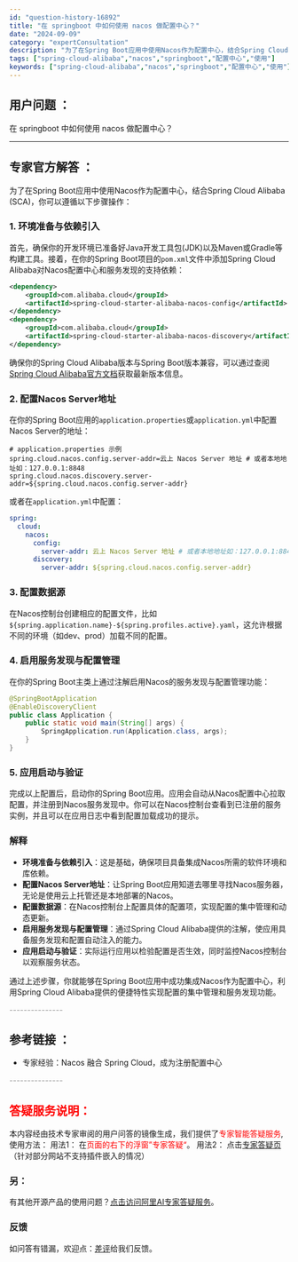 ```yaml
---
id: "question-history-16892"
title: "在 springboot 中如何使用 nacos 做配置中心？"
date: "2024-09-09"
category: "expertConsultation"
description: "为了在Spring Boot应用中使用Nacos作为配置中心，结合Spring Cloud Alibaba (SCA)，你可以遵循以下步骤操作：### 1. 环境准备与依赖引入首先，确保你的开发环境已准备好Java开发工具包(JDK)以及Maven或Gradle等构建工具。接着，在你的Spring "
tags: ["spring-cloud-alibaba","nacos","springboot","配置中心","使用"]
keywords: ["spring-cloud-alibaba","nacos","springboot","配置中心","使用"]
---
```


## 用户问题 ： 
 在 springboot 中如何使用 nacos 做配置中心？  

---------------
## 专家官方解答 ：

为了在Spring Boot应用中使用Nacos作为配置中心，结合Spring Cloud Alibaba (SCA)，你可以遵循以下步骤操作：

### 1. 环境准备与依赖引入

首先，确保你的开发环境已准备好Java开发工具包(JDK)以及Maven或Gradle等构建工具。接着，在你的Spring Boot项目的`pom.xml`文件中添加Spring Cloud Alibaba对Nacos配置中心和服务发现的支持依赖：

```xml
<dependency>
    <groupId>com.alibaba.cloud</groupId>
    <artifactId>spring-cloud-starter-alibaba-nacos-config</artifactId>
</dependency>
<dependency>
    <groupId>com.alibaba.cloud</groupId>
    <artifactId>spring-cloud-starter-alibaba-nacos-discovery</artifactId>
</dependency>
```

确保你的Spring Cloud Alibaba版本与Spring Boot版本兼容，可以通过查阅[Spring Cloud Alibaba官方文档](https://github.com/alibaba/spring-cloud-alibaba/wiki)获取最新版本信息。

### 2. 配置Nacos Server地址

在你的Spring Boot应用的`application.properties`或`application.yml`中配置Nacos Server的地址：

```properties
# application.properties 示例
spring.cloud.nacos.config.server-addr=云上 Nacos Server 地址 # 或者本地地址如：127.0.0.1:8848
spring.cloud.nacos.discovery.server-addr=${spring.cloud.nacos.config.server-addr}
```

或者在`application.yml`中配置：

```yaml
spring:
  cloud:
    nacos:
      config:
        server-addr: 云上 Nacos Server 地址 # 或者本地地址如：127.0.0.1:8848
      discovery:
        server-addr: ${spring.cloud.nacos.config.server-addr}
```

### 3. 配置数据源

在Nacos控制台创建相应的配置文件，比如`${spring.application.name}-${spring.profiles.active}.yaml`，这允许根据不同的环境（如dev、prod）加载不同的配置。

### 4. 启用服务发现与配置管理

在你的Spring Boot主类上通过注解启用Nacos的服务发现与配置管理功能：

```java
@SpringBootApplication
@EnableDiscoveryClient
public class Application {
    public static void main(String[] args) {
        SpringApplication.run(Application.class, args);
    }
}
```

### 5. 应用启动与验证

完成以上配置后，启动你的Spring Boot应用。应用会自动从Nacos配置中心拉取配置，并注册到Nacos服务发现中。你可以在Nacos控制台查看到已注册的服务实例，并且可以在应用日志中看到配置加载成功的提示。

### 解释

- **环境准备与依赖引入**：这是基础，确保项目具备集成Nacos所需的软件环境和库依赖。
- **配置Nacos Server地址**：让Spring Boot应用知道去哪里寻找Nacos服务器，无论是使用云上托管还是本地部署的Nacos。
- **配置数据源**：在Nacos控制台上配置具体的配置项，实现配置的集中管理和动态更新。
- **启用服务发现与配置管理**：通过Spring Cloud Alibaba提供的注解，使应用具备服务发现和配置自动注入的能力。
- **应用启动与验证**：实际运行应用以检验配置是否生效，同时监控Nacos控制台以观察服务状态。

通过上述步骤，你就能够在Spring Boot应用中成功集成Nacos作为配置中心，利用Spring Cloud Alibaba提供的便捷特性实现配置的集中管理和服务发现功能。


<font color="#949494">---------------</font> 


## 参考链接 ：

* 专家经验：Nacos 融合 Spring Cloud，成为注册配置中心 


 <font color="#949494">---------------</font> 
 


## <font color="#FF0000">答疑服务说明：</font> 

本内容经由技术专家审阅的用户问答的镜像生成，我们提供了<font color="#FF0000">专家智能答疑服务</font>,使用方法：
用法1： 在<font color="#FF0000">页面的右下的浮窗”专家答疑“</font>。
用法2： 点击[专家答疑页](https://answer.opensource.alibaba.com/docs/intro)（针对部分网站不支持插件嵌入的情况）
### 另：


有其他开源产品的使用问题？[点击访问阿里AI专家答疑服务](https://answer.opensource.alibaba.com/docs/intro)。
### 反馈
如问答有错漏，欢迎点：[差评](https://ai.nacos.io/user/feedbackByEnhancerGradePOJOID?enhancerGradePOJOId=16903)给我们反馈。
